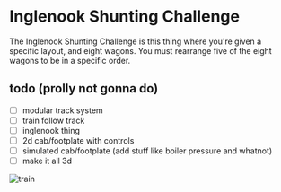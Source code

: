 # Inglenook Shunting Challenge
The Inglenook Shunting Challenge is this thing where you're given a specific layout, and eight wagons. You must rearrange five of the eight wagons to be in a specific order.

## todo (prolly not gonna do)
- [ ] modular track system
- [ ] train follow track
- [ ] inglenook thing
- [ ] 2d cab/footplate with controls
- [ ] simulated cab/footplate (add stuff like boiler pressure and whatnot)
- [ ] make it all 3d

![train](https://i.imgur.com/79I6plU.png)
